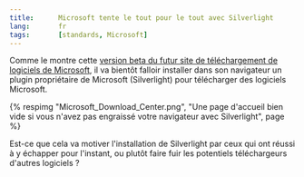 ```yaml
---
title:      Microsoft tente le tout pour le tout avec Silverlight
lang:       fr
tags:       [standards, Microsoft]
---
```


Comme le montre cette [version beta du futur site de téléchargement de logiciels de Microsoft](http://preview.microsoft.com/downloads/), il va bientôt falloir installer dans son navigateur un plugin propriétaire de Microsoft (Silverlight) pour télécharger des logiciels Microsoft.

{% respimg "Microsoft_Download_Center.png", "Une page d'accueil bien vide si vous n'avez pas engraissé votre navigateur avec Silverlight", page %}

Est-ce que cela va motiver l'installation de Silverlight par ceux qui ont réussi à y échapper pour l'instant, ou plutôt faire fuir les potentiels téléchargeurs d'autres logiciels ?
